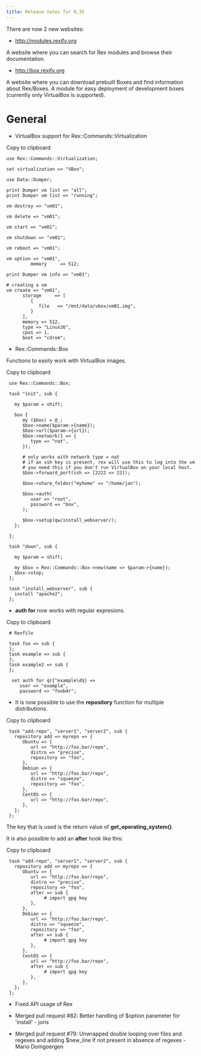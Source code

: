 ```yaml
---
title: Release notes for 0.35
---
```


There are now 2 new websites:

-   <http://modules.rexify.org>

A website where you can search for Rex modules and browse their documentation.

-   <http://box.rexify.org>

A website where you can download prebuilt Boxes and find information about Rex/Boxes. A module for easy deployment of development boxes (currently only VirtualBox is supported).

# General

-   VirtualBox support for Rex::Commands::Virtualization

Copy to clipboard

    use Rex::Commands::Virtualization;

    set virtualization => "VBox";

    use Data::Dumper;   

    print Dumper vm list => "all";
    print Dumper vm list => "running";

    vm destroy => "vm01";

    vm delete => "vm01"; 

    vm start => "vm01";

    vm shutdown => "vm01";

    vm reboot => "vm01";

    vm option => "vm01",
             memory     => 512;

    print Dumper vm info => "vm01";

    # creating a vm 
    vm create => "vm01",
          storage     => [
             {   
                file   => "/mnt/data/vbox/vm01.img",
             }
          ],
          memory => 512,
          type => "Linux26", 
          cpus => 1,
          boot => "cdrom";

-   Rex::Commands::Box

Functions to easily work with VirtualBox images.

Copy to clipboard

     use Rex::Commands::Box;

     task "init", sub {

       my $param = shift;

       box {
          my ($box) = @_;
          $box->name($param->{name});
          $box->url($param->{url});
          $box->network(1 => {
             type => "nat",
          });

          # only works with network type = nat
          # if an ssh key is present, rex will use this to log into the vm
          # you need this if you don't run VirtualBox on your local host.
          $box->forward_port(ssh => [2222 => 22]);

          $box->share_folder("myhome" => "/home/jan");

          $box->auth(
             user => "root",
             password => "box",
          );

          $box->setup(qw/install_webserver/);
       };

     };

     task "down", sub {

       my $param = shift;

       my $box = Rex::Commands::Box->new(name => $param->{name});
       $box->stop;
     };

     task "install_webserver", sub {
       install "apache2";
     };

-   **auth for** now works with regular expresions.

Copy to clipboard

     # Rexfile

     task foo => sub {
     };
     task example => sub {
     };
     task example2 => sub {
     };

      set auth for qr{^example\d$} =>
         user => "example",
         password => "foob4r";

-   It is now possible to use the **repository** function for multiple distributions.

Copy to clipboard

     task "add-repo", "server1", "server2", sub {
       repository add => myrepo => {
          Ubuntu => {
             url => "http://foo.bar/repo",
             distro => "precise",
             repository => "foo",
          },
          Debian => {
             url => "http://foo.bar/repo",
             distro => "squeeze",
             repository => "foo",
          },
          CentOS => {
             url => "http://foo.bar/repo",
          },
       };
     };

The key that is used is the return value of **get\_operating\_system()**.

It is also possible to add an **after** hook like this:

Copy to clipboard

     task "add-repo", "server1", "server2", sub {
       repository add => myrepo => {
          Ubuntu => {
             url => "http://foo.bar/repo",
             distro => "precise",
             repository => "foo",
             after => sub {
                  # import gpg key
             },
          },
          Debian => {
             url => "http://foo.bar/repo",
             distro => "squeeze",
             repository => "foo",
             after => sub {
                  # import gpg key
             },
          },
          CentOS => {
             url => "http://foo.bar/repo",
             after => sub {
                  # import gpg key
             },
          },
       };
     };

-   Fixed API usage of Rex

-   Merged pull request \#82: Better handling of $option parameter for 'install' - joris

-   Merged pull request \#79: Unwrapped double looping over files and regexes and adding $new\_line if not present in absence of regexes - Mario Domgoergen


